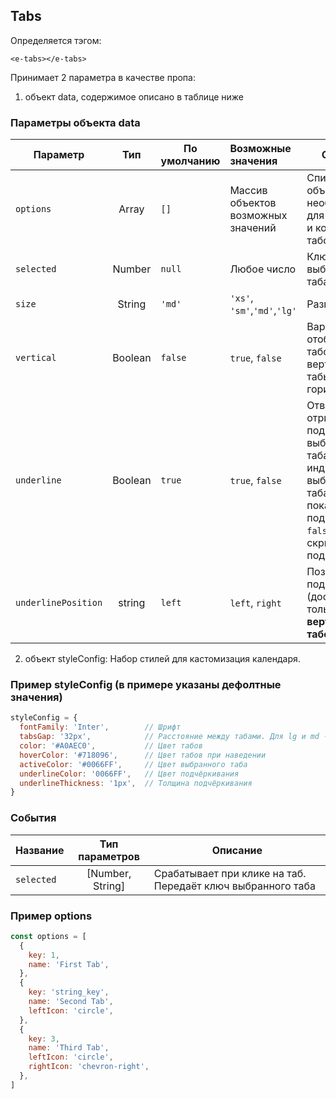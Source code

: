 ## Tabs

Определяется тэгом:

```vue
<e-tabs></e-tabs>
```

Принимает 2 параметра в качестве пропа:

1. объект data, содержимое описано в таблице ниже

### Параметры объекта data

| Параметр            |   Тип   | По умолчанию | Возможные значения                 | Описание                                                                                                                                                 |
|---------------------|:-------:|--------------|:-----------------------------------|----------------------------------------------------------------------------------------------------------------------------------------------------------|
| `options`           |  Array  | `[]`         | Массив объектов возможных значений | Список объектов, необходимых для генерации и конфигурации табов                                                                                          |
| `selected`          | Number  | `null`       | Любое число                        | Ключ выбранного таба                                                                                                                                     |
| `size`              | String  | `'md'`       | `'xs'`, `'sm'`,`'md'`,`'lg'`       | Размер табов                                                                                                                                             |
| `vertical`          | Boolean | `false`      | `true`, `false`                    | Вариант отображения табов. `true` - вертикальные табы, `false` - горизонтальные                                                                          |
| `underline`         | Boolean | `true`       | `true`, `false`                    | Отвечает за отрисовку подчёркивания выбранного таба (или индикатор выбранного таба). `true` - показывать подчёркивание, `false` - скрывать подчёркивание |
| `underlinePosition` | string  | `left`       | `left`, `right`                    | Позиция подчёркивания (доступно только для **вертикальных табов**).                                                                                      |

2. объект styleConfig: Набор стилей для кастомизация календаря.

### Пример styleConfig (в примере указаны дефолтные значения)

```javascript
styleConfig = {
  fontFamily: 'Inter',        // Шрифт
  tabsGap: '32px',            // Расстояние между табами. Для lg и md - 32px, для sm и xs - 24px
  color: '#A0AEC0',           // Цвет табов
  hoverColor: '#718096',      // Цвет табов при наведении
  activeColor: '#0066FF',     // Цвет выбранного таба
  underlineColor: '0066FF',   // Цвет подчёркивания
  underlineThickness: '1px',  // Толщина подчёркивания
}
```

### События

| Название   |  Тип параметров  | Описание                                                    |
|------------|:----------------:|-------------------------------------------------------------|
| `selected` | [Number, String] | Срабатывает при клике на таб. Передаёт ключ выбранного таба |

### Пример options

```javascript
const options = [
  {
    key: 1,
    name: 'First Tab',
  },
  {
    key: 'string_key',
    name: 'Second Tab',
    leftIcon: 'circle',
  },
  {
    key: 3,
    name: 'Third Tab',
    leftIcon: 'circle',
    rightIcon: 'chevron-right',
  },
]
```
